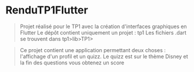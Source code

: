 # RenduTP1Flutter

>Projet réalisé pour le TP1 avec la création d'interfaces graphiques en Flutter
>Le dépôt contient uniquement un projet : tp1
>Les fichiers .dart se trouvent dans tp1>lib>TP1>

>Ce projet contient une application permettant deux choses : l'affichage d'un profil et un quizz. Le quizz est sur le thème Disney et la fin des questions vous obtenez un score

